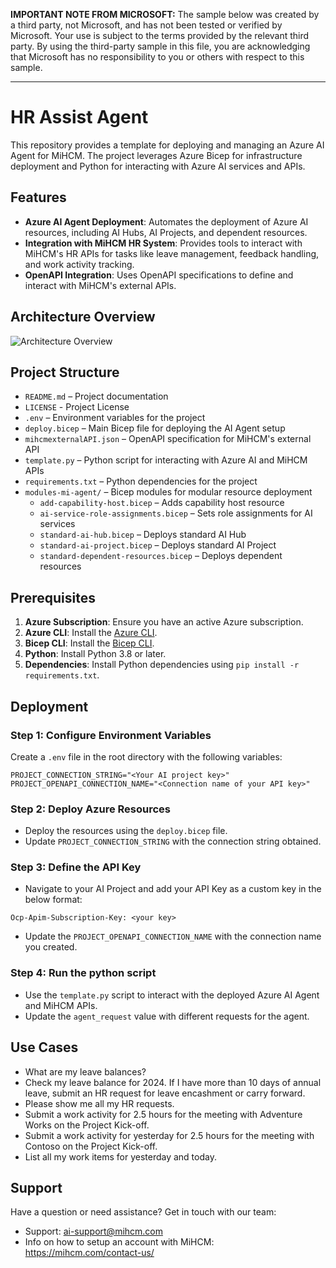 **IMPORTANT NOTE FROM MICROSOFT:** The sample below was created by a third party, not Microsoft, and has not been tested or verified by Microsoft. Your use is subject to the terms provided by the relevant third party.  By using the third-party sample in this file, you are acknowledging that Microsoft has no responsibility to you or others with respect to this sample.  


------


# HR Assist Agent

This repository provides a template for deploying and managing an Azure AI Agent for MiHCM. The project leverages Azure Bicep for infrastructure deployment and Python for interacting with Azure AI services and APIs.


## Features

- **Azure AI Agent Deployment**: Automates the deployment of Azure AI resources, including AI Hubs, AI Projects, and dependent resources.
- **Integration with MiHCM HR System**: Provides tools to interact with MiHCM's HR APIs for tasks like leave management, feedback handling, and work activity tracking.
- **OpenAPI Integration**: Uses OpenAPI specifications to define and interact with MiHCM's external APIs.

## Architecture Overview
![Architecture Overview](./ArchitectureOverview.png)
## Project Structure
- `README.md` – Project documentation  
- `LICENSE` - Project License
- `.env` – Environment variables for the project  
- `deploy.bicep` – Main Bicep file for deploying the AI Agent setup  
- `mihcmexternalAPI.json` – OpenAPI specification for MiHCM's external API  
- `template.py` – Python script for interacting with Azure AI and MiHCM APIs  
- `requirements.txt` – Python dependencies for the project  
- `modules-mi-agent/` – Bicep modules for modular resource deployment  
  - `add-capability-host.bicep` – Adds capability host resource  
  - `ai-service-role-assignments.bicep` – Sets role assignments for AI services  
  - `standard-ai-hub.bicep` – Deploys standard AI Hub  
  - `standard-ai-project.bicep` – Deploys standard AI Project  
  - `standard-dependent-resources.bicep` – Deploys dependent resources  




## Prerequisites

1. **Azure Subscription**: Ensure you have an active Azure subscription.
2. **Azure CLI**: Install the [Azure CLI](https://learn.microsoft.com/en-us/cli/azure/install-azure-cli).
3. **Bicep CLI**: Install the [Bicep CLI](https://learn.microsoft.com/en-us/azure/azure-resource-manager/bicep/install).
4. **Python**: Install Python 3.8 or later.
5. **Dependencies**: Install Python dependencies using `pip install -r requirements.txt`.

## Deployment

### Step 1: Configure Environment Variables

Create a `.env` file in the root directory with the following variables:

```properties
PROJECT_CONNECTION_STRING="<Your AI project key>"
PROJECT_OPENAPI_CONNECTION_NAME="<Connection name of your API key>"
```

### Step 2: Deploy Azure Resources
 - Deploy the resources using the `deploy.bicep` file.
 - Update `PROJECT_CONNECTION_STRING` with the connection string obtained.

### Step 3: Define the API Key 
- Navigate to your AI Project and add your API Key as a custom key in the below format:
```
Ocp-Apim-Subscription-Key: <your key>
```
- Update the `PROJECT_OPENAPI_CONNECTION_NAME` with the connection name you created.

### Step 4: Run the python script
- Use the `template.py` script to interact with the deployed Azure AI Agent and MiHCM APIs.
- Update the `agent_request` value with different requests for the agent.

## Use Cases 
- What are my leave balances?
- Check my leave balance for 2024. If I have more than 10 days of annual leave, submit an HR request for leave encashment or carry forward.
- Please show me all my HR requests.
- Submit a work activity for 2.5 hours for the meeting with Adventure Works on the Project Kick-off.
- Submit a work activity for yesterday for 2.5 hours for the meeting with Contoso on the Project Kick-off.
- List all my work items for yesterday and today.

## Support
Have a question or need assistance? Get in touch with our team:
- Support: ai-support@mihcm.com
- Info on how to setup an account with MiHCM: https://mihcm.com/contact-us/ 
